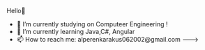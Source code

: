 Hello👋
<ul>
  <li>🔭 I’m currently studying on Computeer Engineering !</li>
  <li>🌱 I’m currently learning Java,C#, Angular</li>
  <li>📫 How to reach me: alperenkarakus062002@gmail.com  ---></li>
</ul>



<!---
m-alperen-karakus/m-alperen-karakus is a ✨ special ✨ repository because its `README.md` (this file) appears on your GitHub profile.
You can click the Preview link to take a look at your changes.
--->
